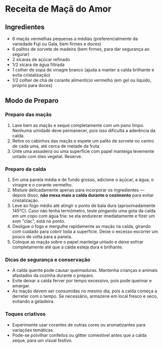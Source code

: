# Receita de Maçã do Amor

## Ingredientes
- 6 maçãs vermelhas pequenas a médias (preferencialmente da variedade Fuji ou Gala, bem firmes e doces)
- 6 palitos de sorvete de madeira (bem firmes, para dar segurança ao segurar)
- 2 xícaras de açúcar refinado
- 1/2 xícara de água filtrada
- 1 colher de sopa de vinagre branco (ajuda a manter a calda brilhante e evita cristalização)
- 1/2 colher de chá de corante alimentício vermelho (em gel ou líquido, próprio para doces)

## Modo de Preparo

### Preparo das maçãs
1. Lave bem as maçãs e seque completamente com um pano limpo. Nenhuma umidade deve permanecer, pois isso dificulta a aderência da calda.
2. Retire os cabinhos das maçãs e espete um palito de sorvete no centro de cada uma, até cerca de metade da fruta.
3. Unte uma assadeira ou uma superfície com papel manteiga levemente untado com óleo vegetal. Reserve.

### Preparo da calda
1. Em uma panela média e de fundo grosso, adicione o açúcar, a água, o vinagre e o corante vermelho.
2. Misture delicadamente apenas para incorporar os ingredientes — depois disso, **não mexa mais a calda durante o cozimento** para evitar cristalização.
3. Leve ao fogo médio até atingir o ponto de bala dura (aproximadamente 145°C). Caso não tenha termômetro, teste pingando uma gota da calda em um copo com água fria: se ela endurecer imediatamente e fizer um som "clac", está no ponto.
4. Desligue o fogo e mergulhe rapidamente as maçãs na calda, girando com cuidado para cobrir toda a superfície. Deixe o excesso escorrer um pouco de volta para a panela.
5. Coloque as maçãs sobre o papel manteiga untado e deixe esfriar completamente até que a calda esteja dura e brilhante.

### Dicas de segurança e conservação
- A calda quente pode causar queimaduras. Mantenha crianças e animais afastados da cozinha durante o preparo.
- Evite deixar a calda ferver por tempo excessivo, pois pode queimar e amargar.
- As maçãs devem ser consumidas no mesmo dia, pois a calda começa a derreter com o tempo. Se necessário, armazene em local fresco e seco, evitando a geladeira.

### Toques criativos
- Experimente usar corantes de outras cores ou aromatizantes para variações temáticas.
- Pode-se polvilhar confeitos ou glitter comestível antes que a calda seque, para um visual festivo.
